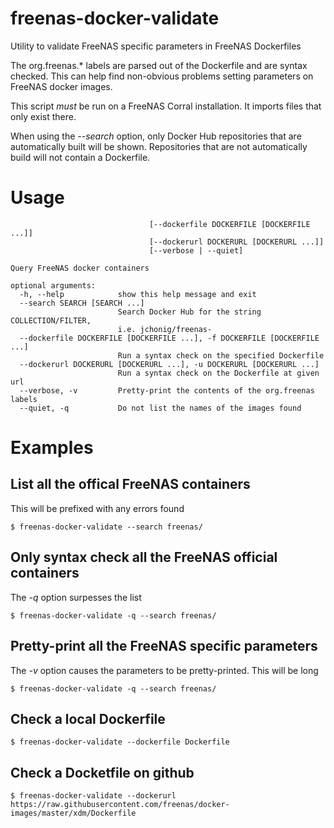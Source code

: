 # freenas-docker-validate
Utility to validate FreeNAS specific parameters in FreeNAS Dockerfiles

The org.freenas.* labels are parsed out of the Dockerfile and are
syntax checked.  This can help find non-obvious problems setting
parameters on FreeNAS docker images.

This script *must* be run on a FreeNAS Corral installation.  It
imports files that only exist there.

When using the *--search* option, only Docker Hub repositories that
are automatically built will be shown.  Repositories that are not
automatically build will not contain a Dockerfile.

# Usage
```freenas-docker-validate [-h] [--search SEARCH [SEARCH ...]]
                               [--dockerfile DOCKERFILE [DOCKERFILE ...]]
                               [--dockerurl DOCKERURL [DOCKERURL ...]]
                               [--verbose | --quiet]

Query FreeNAS docker containers

optional arguments:
  -h, --help            show this help message and exit
  --search SEARCH [SEARCH ...]
                        Search Docker Hub for the string COLLECTION/FILTER,
                        i.e. jchonig/freenas-
  --dockerfile DOCKERFILE [DOCKERFILE ...], -f DOCKERFILE [DOCKERFILE ...]
                        Run a syntax check on the specified Dockerfile
  --dockerurl DOCKERURL [DOCKERURL ...], -u DOCKERURL [DOCKERURL ...]
                        Run a syntax check on the Dockerfile at given url
  --verbose, -v         Pretty-print the contents of the org.freenas labels
  --quiet, -q           Do not list the names of the images found
```

# Examples

## List all the offical FreeNAS containers
This will be prefixed with any errors found
```
$ freenas-docker-validate --search freenas/
```

## Only syntax check all the FreeNAS official containers
The *-q* option surpesses the list
```
$ freenas-docker-validate -q --search freenas/
```

## Pretty-print all the FreeNAS specific parameters 
The *-v* option causes the parameters to be pretty-printed.  This will
be long
```
$ freenas-docker-validate -q --search freenas/
```

## Check a local Dockerfile
```
$ freenas-docker-validate --dockerfile Dockerfile
```

## Check a Docketfile on github
```
$ freenas-docker-validate --dockerurl https://raw.githubusercontent.com/freenas/docker-images/master/xdm/Dockerfile
```
